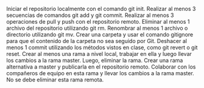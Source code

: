 Iniciar el repositorio localmente con el comando git init.
Realizar al menos 3 secuencias de comandos git add y git commit.
Realizar al menos 3 operaciones de pull y push con el repositorio remoto.
Eliminar al menos 1 archivo del repositorio utilizando git rm.
Renombrar al menos 1 archivo o directorio utilizando git mv.
Crear una carpeta y usar el comando gitignore para que el contenido de la carpeta no sea seguido por Git.
Deshacer al menos 1 commit utilizando los métodos vistos en clase, como git revert o git reset.
Crear al menos una rama a nivel local, trabajar en ella y luego llevar los cambios a la rama master. Luego, eliminar la rama.
Crear una rama alternativa a master y publicarla en el repositorio remoto. Colaborar con los compañeros de equipo en esta rama y llevar los cambios a la rama master. No se debe eliminar esta rama remota.
